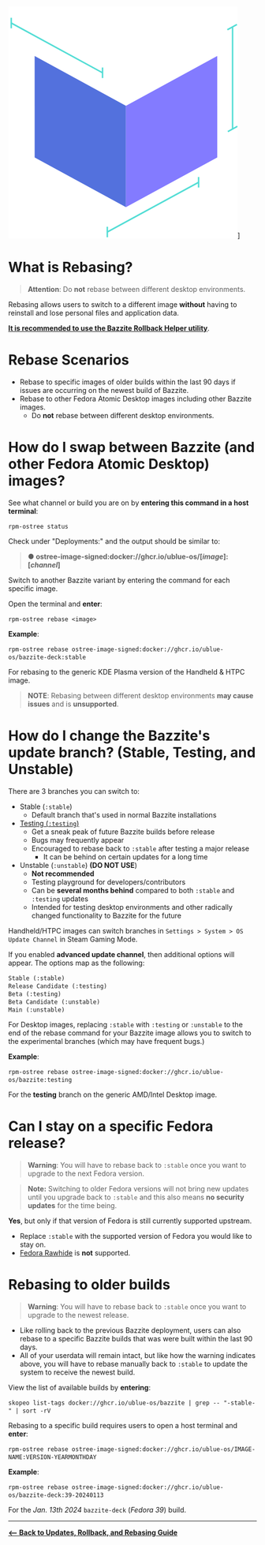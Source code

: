 <!-- ANCHOR: METADATA -->
<!--{"url_discourse": "https://universal-blue.discourse.group/docs?topic=2646", "fetched_at": "2024-09-03 16:43:14.912897+00:00"}-->
<!-- ANCHOR_END: METADATA -->

![Docker's OCI Icon|200x200, 100%](../../img/nB4qXXNmv089Y0ayxxo6KpIQvRu.png)]

# What is Rebasing?

>**Attention**: Do **not** rebase between different desktop environments.

Rebasing allows users to switch to a different image **without** having to reinstall and lose personal files and application data. 

[**It is recommended to use the Bazzite Rollback Helper utility**](https://universal-blue.discourse.group/docs?topic=2647).

# Rebase Scenarios
- Rebase to specific images of older builds within the last 90 days if issues are occurring on the newest build of Bazzite.  
- Rebase to other Fedora Atomic Desktop images including other Bazzite images.
  - Do **not** rebase between different desktop environments.

# How do I swap between Bazzite (and other Fedora Atomic Desktop) images?

See what channel or build you are on by **entering this command in a host terminal**:
```command
rpm-ostree status
```
Check under "Deployments:" and the output should be similar to:

> **● ostree-image-signed:docker://ghcr.io/ublue-os/[*image*]:[*channel*]**

Switch to another Bazzite variant by entering the command for each specific image.

Open the terminal and **enter**:
```
rpm-ostree rebase <image>
```

**Example**:

```command
rpm-ostree rebase ostree-image-signed:docker://ghcr.io/ublue-os/bazzite-deck:stable
```

For rebasing to the generic KDE Plasma version of the Handheld & HTPC image.

>**NOTE**: Rebasing between different desktop environments **may cause issues** and is **unsupported**.
    
# How do I change the Bazzite's update branch? (Stable, Testing, and Unstable)

There are 3 branches you can switch to:

- Stable (`:stable`)
  - Default branch that's used in normal Bazzite installations
- [Testing (`:testing`)](https://github.com/ublue-os/bazzite/compare/main...testing)
  - Get a sneak peak of future Bazzite builds before release
  - Bugs may frequently appear
  - Encouraged to rebase back to `:stable` after testing a major release
    -  It can be behind on certain updates for a long time
- Unstable (`:unstable`) **(DO NOT USE**)
  - **Not recommended**
  - Testing playground for developers/contributors
  - Can be **several months behind** compared to both `:stable` and `:testing` updates
  - Intended for testing desktop environments and other radically changed functionality to Bazzite for the future

Handheld/HTPC images can switch branches in `Settings > System > OS Update Channel` in Steam Gaming Mode.

If you enabled **advanced update channel**, then additional options will appear. The options map as the following:

```
Stable (:stable) 
Release Candidate (:testing)
Beta (:testing)
Beta Candidate (:unstable)
Main (:unstable)
```

For Desktop images, replacing `:stable` with `:testing` or `:unstable` to the end of the rebase command for your Bazzite image allows you to switch to the experimental branches (which may have frequent bugs.)

**Example**: 
```command
rpm-ostree rebase ostree-image-signed:docker://ghcr.io/ublue-os/bazzite:testing
``` 
For the **testing** branch on the generic AMD/Intel Desktop image.

# Can I stay on a specific Fedora release?

>**Warning**: You will have to rebase back to `:stable` once you want to upgrade to the next Fedora version.

>**Note:** Switching to older Fedora versions will not bring new updates until you upgrade back to `:stable` and this also means **no security updates** for the time being.

**Yes**, but only if that version of Fedora is still currently supported upstream. 

- Replace `:stable` with the supported version of Fedora you would like to stay on.
- [Fedora Rawhide](https://docs.fedoraproject.org/en-US/releases/rawhide/) is **not** supported.

# Rebasing to older builds

>**Warning**: You will have to rebase back to `:stable` once you want to upgrade to the newest release. 

- Like rolling back to the previous Bazzite deployment, users can also rebase to a specific Bazzite builds that was were built within the last 90 days.
- All of your userdata will remain intact, but like how the warning indicates above, you will have to rebase manually back to `:stable` to update the system to receive the newest build.

View the list of available builds by **entering**:

```command
skopeo list-tags docker://ghcr.io/ublue-os/bazzite | grep -- "-stable-" | sort -rV
```

Rebasing to a specific build requires users to open a host terminal and  **enter**: 
```command
rpm-ostree rebase ostree-image-signed:docker://ghcr.io/ublue-os/IMAGE-NAME:VERSION-YEARMONTHDAY
``` 
**Example**: 
```command
rpm-ostree rebase ostree-image-signed:docker://ghcr.io/ublue-os/bazzite-deck:39-20240113
```
For the *Jan. 13th 2024* `bazzite-deck` (*Fedora 39*) build.

<hr>

[**<-- Back to Updates, Rollback, and Rebasing Guide**](https://universal-blue.discourse.group/docs?topic=36)